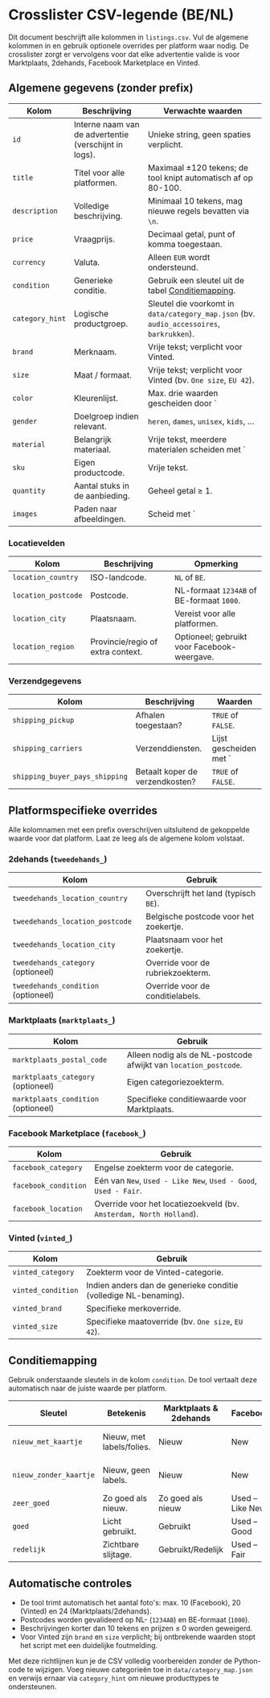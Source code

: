 # Crosslister CSV-legende (BE/NL)

Dit document beschrijft alle kolommen in `listings.csv`. Vul de algemene kolommen in en gebruik optionele overrides per platform waar nodig. De crosslister zorgt er vervolgens voor dat elke advertentie valide is voor Marktplaats, 2dehands, Facebook Marketplace en Vinted.

## Algemene gegevens (zonder prefix)
| Kolom | Beschrijving | Verwachte waarden |
| --- | --- | --- |
| `id` | Interne naam van de advertentie (verschijnt in logs). | Unieke string, geen spaties verplicht. |
| `title` | Titel voor alle platformen. | Maximaal ±120 tekens; de tool knipt automatisch af op 80-100. |
| `description` | Volledige beschrijving. | Minimaal 10 tekens, mag nieuwe regels bevatten via `\n`. |
| `price` | Vraagprijs. | Decimaal getal, punt of komma toegestaan. |
| `currency` | Valuta. | Alleen `EUR` wordt ondersteund. |
| `condition` | Generieke conditie. | Gebruik een sleutel uit de tabel [Conditiemapping](#conditiemapping). |
| `category_hint` | Logische productgroep. | Sleutel die voorkomt in `data/category_map.json` (bv. `audio_accessoires`, `barkrukken`). |
| `brand` | Merknaam. | Vrije tekst; verplicht voor Vinted. |
| `size` | Maat / formaat. | Vrije tekst; verplicht voor Vinted (bv. `One size`, `EU 42`). |
| `color` | Kleurenlijst. | Max. drie waarden gescheiden door `|` (bv. `zwart|grijs`). |
| `gender` | Doelgroep indien relevant. | `heren`, `dames`, `unisex`, `kids`, … |
| `material` | Belangrijk materiaal. | Vrije tekst, meerdere materialen scheiden met `|`. |
| `sku` | Eigen productcode. | Vrije tekst. |
| `quantity` | Aantal stuks in de aanbieding. | Geheel getal ≥ 1. |
| `images` | Paden naar afbeeldingen. | Scheid met `|`; paden zijn relatief aan `data/images/`. |

### Locatievelden
| Kolom | Beschrijving | Opmerking |
| --- | --- | --- |
| `location_country` | ISO-landcode. | `NL` of `BE`. |
| `location_postcode` | Postcode. | NL-formaat `1234AB` of BE-formaat `1000`. |
| `location_city` | Plaatsnaam. | Vereist voor alle platformen. |
| `location_region` | Provincie/regio of extra context. | Optioneel; gebruikt voor Facebook-weergave. |

### Verzendgegevens
| Kolom | Beschrijving | Waarden |
| --- | --- | --- |
| `shipping_pickup` | Afhalen toegestaan? | `TRUE` of `FALSE`. |
| `shipping_carriers` | Verzenddiensten. | Lijst gescheiden met `|` (bv. `PostNL|DPD|bpost`). |
| `shipping_buyer_pays_shipping` | Betaalt koper de verzendkosten? | `TRUE` of `FALSE`. |

## Platformspecifieke overrides
Alle kolomnamen met een prefix overschrijven uitsluitend de gekoppelde waarde voor dat platform. Laat ze leeg als de algemene kolom volstaat.

### 2dehands (`tweedehands_`)
| Kolom | Gebruik |
| --- | --- |
| `tweedehands_location_country` | Overschrijft het land (typisch `BE`). |
| `tweedehands_location_postcode` | Belgische postcode voor het zoekertje. |
| `tweedehands_location_city` | Plaatsnaam voor het zoekertje. |
| `tweedehands_category` (optioneel) | Override voor de rubriekzoekterm. |
| `tweedehands_condition` (optioneel) | Override voor de conditielabels. |

### Marktplaats (`marktplaats_`)
| Kolom | Gebruik |
| --- | --- |
| `marktplaats_postal_code` | Alleen nodig als de NL-postcode afwijkt van `location_postcode`. |
| `marktplaats_category` (optioneel) | Eigen categoriezoekterm. |
| `marktplaats_condition` (optioneel) | Specifieke conditiewaarde voor Marktplaats. |

### Facebook Marketplace (`facebook_`)
| Kolom | Gebruik |
| --- | --- |
| `facebook_category` | Engelse zoekterm voor de categorie. |
| `facebook_condition` | Eén van `New`, `Used - Like New`, `Used - Good`, `Used - Fair`. |
| `facebook_location` | Override voor het locatiezoekveld (bv. `Amsterdam, North Holland`). |

### Vinted (`vinted_`)
| Kolom | Gebruik |
| --- | --- |
| `vinted_category` | Zoekterm voor de Vinted-categorie. |
| `vinted_condition` | Indien anders dan de generieke conditie (volledige NL-benaming). |
| `vinted_brand` | Specifieke merkoverride. |
| `vinted_size` | Specifieke maatoverride (bv. `One size`, `EU 42`). |

## Conditiemapping
Gebruik onderstaande sleutels in de kolom `condition`. De tool vertaalt deze automatisch naar de juiste waarde per platform.

| Sleutel | Betekenis | Marktplaats & 2dehands | Facebook | Vinted |
| --- | --- | --- | --- | --- |
| `nieuw_met_kaartje` | Nieuw, met labels/folies. | Nieuw | New | Nieuw met kaartje |
| `nieuw_zonder_kaartje` | Nieuw, geen labels. | Nieuw | New | Nieuw zonder kaartje |
| `zeer_goed` | Zo goed als nieuw. | Zo goed als nieuw | Used – Like New | Zeer goed |
| `goed` | Licht gebruikt. | Gebruikt | Used – Good | Goed |
| `redelijk` | Zichtbare slijtage. | Gebruikt/Redelijk | Used – Fair | Redelijk |

## Automatische controles
* De tool trimt automatisch het aantal foto's: max. 10 (Facebook), 20 (Vinted) en 24 (Marktplaats/2dehands).
* Postcodes worden gevalideerd op NL- (`1234AB`) en BE-formaat (`1000`).
* Beschrijvingen korter dan 10 tekens en prijzen ≤ 0 worden geweigerd.
* Voor Vinted zijn `brand` en `size` verplicht; bij ontbrekende waarden stopt het script met een duidelijke foutmelding.

Met deze richtlijnen kun je de CSV volledig voorbereiden zonder de Python-code te wijzigen. Voeg nieuwe categorieën toe in `data/category_map.json` en verwijs ernaar via `category_hint` om nieuwe producttypes te ondersteunen.
